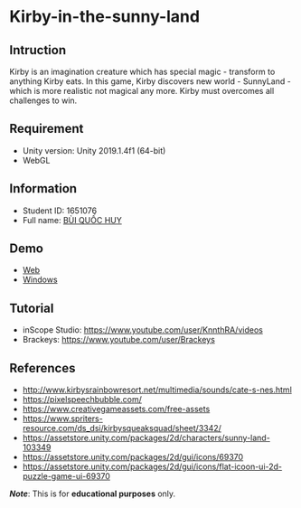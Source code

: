 # Kirby-in-the-sunny-land

## Intruction
Kirby is an imagination creature which has special magic - transform to anything Kirby eats. In this game, Kirby discovers new world - SunnyLand - which is more realistic not magical any more. Kirby must overcomes all challenges to win.
## Requirement
* Unity version: Unity 2019.1.4f1 (64-bit)
* WebGL
## Information
* Student ID: 1651076
* Full name: [BÙI QUỐC HUY][0]
## Demo
* [Web][1]
* [Windows][2]
## Tutorial
* inScope Studio: https://www.youtube.com/user/KnnthRA/videos
* Brackeys: https://www.youtube.com/user/Brackeys
## References
* http://www.kirbysrainbowresort.net/multimedia/sounds/cate-s-nes.html
* https://pixelspeechbubble.com/
* https://www.creativegameassets.com/free-assets
* https://www.spriters-resource.com/ds_dsi/kirbysqueaksquad/sheet/3342/
* https://assetstore.unity.com/packages/2d/characters/sunny-land-103349
* https://assetstore.unity.com/packages/2d/gui/icons/69370
* https://assetstore.unity.com/packages/2d/gui/icons/flat-icoon-ui-2d-puzzle-game-ui-69370

***Note***: This is for **educational purposes** only.

[0]: https://github.com/bqhuyy/1651076
[1]: https://bqhuyy.github.io/1651076/Build/Web/index.html
[2]: https://drive.google.com/file/d/1zZZkQAS0ZuXDtRDFrsqys95giDjeCocN/view